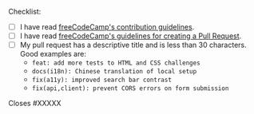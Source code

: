 Checklist:

<!-- Please follow this checklist and put an x in each of the boxes, like this: [x]. It will ensure that our team takes your pull request seriously. -->

- [ ] I have read [freeCodeCamp's contribution guidelines](https://contribute.freecodecamp.org).
- [ ] I have read [freeCodeCamp's guidelines for creating a Pull Request](https://contribute.freecodecamp.org/#/how-to-open-a-pull-request).
- [ ] My pull request has a descriptive title and is less than 30 characters. Good examples are: 
  - `feat: add more tests to HTML and CSS challenges`
  - `docs(i18n): Chinese translation of local setup`
  - `fix(a11y): improved search bar contrast`
  - `fix(api,client): prevent CORS errors on form submission`
     

<!--If your pull request closes a GitHub issue, replace the XXXXX below with the issue number.-->

Closes #XXXXX

<!-- Feel free to add any additional description of changes below this line -->
